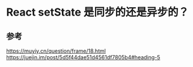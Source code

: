 # React setState 是同步的还是异步的？





## 参考
https://muyiy.cn/question/frame/18.html
https://juejin.im/post/5d5f44dae51d4561df7805b4#heading-5